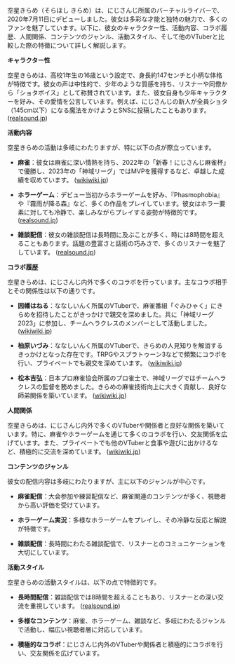 空星きらめ（そらほし きらめ）は、にじさんじ所属のバーチャルライバーで、2020年7月11日にデビューしました。彼女は多彩な才能と独特の魅力で、多くのファンを魅了しています。以下に、彼女のキャラクター性、活動内容、コラボ履歴、人間関係、コンテンツのジャンル、活動スタイル、そして他のVTuberと比較した際の特徴について詳しく解説します。

**キャラクター性**

空星きらめは、高校1年生の16歳という設定で、身長約147センチと小柄な体格が特徴です。彼女の声は中性的で、少年のような質感を持ち、リスナーや同僚から「ショタボイス」として称賛されています。また、彼女自身も少年キャラクターを好み、その愛情を公言しています。例えば、にじさんじの新人が全員ショタ（145cm以下）になる魔法をかけようとSNSに投稿したこともあります。 ([realsound.jp](https://realsound.jp/tech/2023/10/post-1454060_2.html?utm_source=openai))

**活動内容**

空星きらめの活動は多岐にわたりますが、特に以下の点が際立っています。

- **麻雀**：彼女は麻雀に深い情熱を持ち、2022年の「新春！にじさんじ麻雀杯」で優勝し、2023年の「神域リーグ」ではMVPを獲得するなど、卓越した成績を収めています。 ([wikiwiki.jp](https://wikiwiki.jp/nijisanji/%E7%A9%BA%E6%98%9F%E3%81%8D%E3%82%89%E3%82%81?utm_source=openai))

- **ホラーゲーム**：デビュー当初からホラーゲームを好み、『Phasmophobia』や『霧雨が降る森』など、多くの作品をプレイしています。彼女はホラー要素に対しても冷静で、楽しみながらプレイする姿勢が特徴的です。 ([realsound.jp](https://realsound.jp/tech/2023/10/post-1454060_2.html?utm_source=openai))

- **雑談配信**：彼女の雑談配信は長時間に及ぶことが多く、時には8時間を超えることもあります。話題の豊富さと話術の巧みさで、多くのリスナーを魅了しています。 ([realsound.jp](https://realsound.jp/tech/2023/10/post-1454060_2.html?utm_source=openai))

**コラボ履歴**

空星きらめは、にじさんじ内外で多くのコラボを行っています。主なコラボ相手とその関係性は以下の通りです。

- **因幡はねる**：ななしいんく所属のVTuberで、麻雀番組「ぐみひゃく」にきらめを招待したことがきっかけで親交を深めました。共に「神域リーグ2023」に参加し、チームヘラクレスのメンバーとして活動しました。 ([wikiwiki.jp](https://wikiwiki.jp/nijisanji/%E7%A9%BA%E6%98%9F%E3%81%8D%E3%82%89%E3%82%81/%E8%A9%B3%E3%81%97%E3%81%8F%E7%9F%A5%E3%82%8A%E3%81%9F%E3%81%84?utm_source=openai))

- **柚原いづみ**：ななしいんく所属のVTuberで、きらめの人見知りを解消するきっかけとなった存在です。TRPGやスプラトゥーン3などで頻繁にコラボを行い、プライベートでも親交を深めています。 ([wikiwiki.jp](https://wikiwiki.jp/nijisanji/%E7%A9%BA%E6%98%9F%E3%81%8D%E3%82%89%E3%82%81/%E8%A9%B3%E3%81%97%E3%81%8F%E7%9F%A5%E3%82%8A%E3%81%9F%E3%81%84?utm_source=openai))

- **松本吉弘**：日本プロ麻雀協会所属のプロ雀士で、神域リーグではチームヘラクレスの監督を務めました。きらめの麻雀技術向上に大きく貢献し、良好な師弟関係を築いています。 ([wikiwiki.jp](https://wikiwiki.jp/nijisanji/%E7%A9%BA%E6%98%9F%E3%81%8D%E3%82%89%E3%82%81/%E8%A9%B3%E3%81%97%E3%81%8F%E7%9F%A5%E3%82%8A%E3%81%9F%E3%81%84?utm_source=openai))

**人間関係**

空星きらめは、にじさんじ内外で多くのVTuberや関係者と良好な関係を築いています。特に、麻雀やホラーゲームを通じて多くのコラボを行い、交友関係を広げています。また、プライベートでも他のVTuberと食事や遊びに出かけるなど、積極的に交流を深めています。 ([wikiwiki.jp](https://wikiwiki.jp/nijisanji/%E7%A9%BA%E6%98%9F%E3%81%8D%E3%82%89%E3%82%81/%E8%A9%B3%E3%81%97%E3%81%8F%E7%9F%A5%E3%82%8A%E3%81%9F%E3%81%84?utm_source=openai))

**コンテンツのジャンル**

彼女の配信内容は多岐にわたりますが、主に以下のジャンルが中心です。

- **麻雀配信**：大会参加や練習配信など、麻雀関連のコンテンツが多く、視聴者から高い評価を受けています。

- **ホラーゲーム実況**：多様なホラーゲームをプレイし、その冷静な反応と解説が特徴です。

- **雑談配信**：長時間にわたる雑談配信で、リスナーとのコミュニケーションを大切にしています。

**活動スタイル**

空星きらめの活動スタイルは、以下の点で特徴的です。

- **長時間配信**：雑談配信では8時間を超えることもあり、リスナーとの深い交流を重視しています。 ([realsound.jp](https://realsound.jp/tech/2023/10/post-1454060_2.html?utm_source=openai))

- **多様なコンテンツ**：麻雀、ホラーゲーム、雑談など、多岐にわたるジャンルで活動し、幅広い視聴者層に対応しています。

- **積極的なコラボ**：にじさんじ内外のVTuberや関係者と積極的にコラボを行い、交友関係を広げています。 